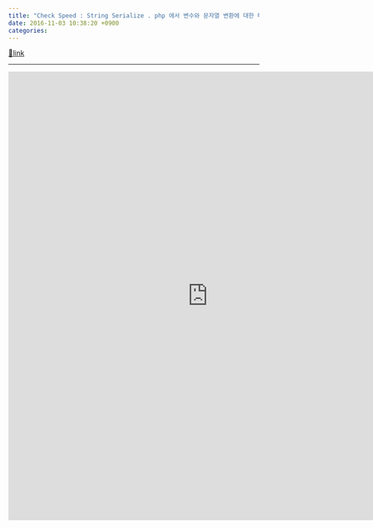 ```yaml
---
title: "Check Speed : String Serialize . php 에서 변수와 문자열 변환에 대한 테스트."
date: 2016-11-03 10:38:20 +0900
categories: 
---
```

[🔗link](http://www.mins01.com/mh/tech/read/1041)
***


<iframe frameborder="0" height="900" src="http://www.mins01.com/web_work/doc/check_speed_string_serialize/check_speed_string_serialize.php" style="border-width: 0px;" width="800"></iframe>
